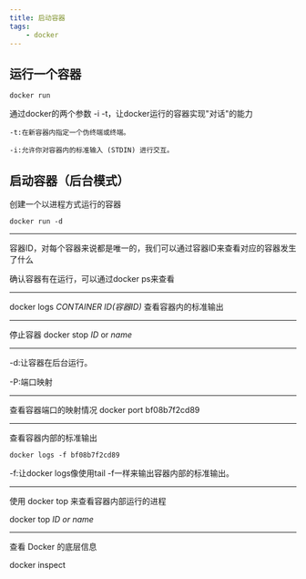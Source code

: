 ```yaml
---
title: 启动容器
tags:
    - docker
---
```


## 运行一个容器

`docker run`

通过docker的两个参数 -i -t，让docker运行的容器实现"对话"的能力

`-t:在新容器内指定一个伪终端或终端。`

`-i:允许你对容器内的标准输入 (STDIN) 进行交互。`

## 启动容器（后台模式）

创建一个以进程方式运行的容器

`docker run -d`
***
容器ID，对每个容器来说都是唯一的，我们可以通过容器ID来查看对应的容器发生了什么   

确认容器有在运行，可以通过docker ps来查看
***

docker logs *CONTAINER ID(容器ID)*
查看容器内的标准输出
***
停止容器
docker stop *ID* or *name*
***

-d:让容器在后台运行。

-P:端口映射

***
查看容器端口的映射情况
docker port bf08b7f2cd89
*** 
查看容器内部的标准输出

`docker logs -f bf08b7f2cd89`

-f:让docker logs像使用tail -f一样来输出容器内部的标准输出。
***
使用 docker top 来查看容器内部运行的进程

docker top *ID or name*
***

查看 Docker 的底层信息

docker inspect